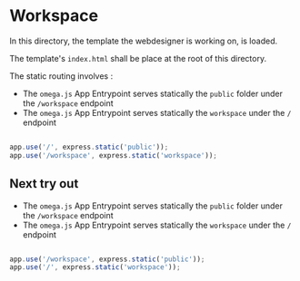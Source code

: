 # Workspace

In this directory, the template the webdesigner is working on, is loaded.

The template's `index.html` shall be place at the root of this directory.


The static routing involves : 

* The `omega.js` App Entrypoint serves statically the `public` folder under the `/workspace` endpoint
* The `omega.js` App Entrypoint serves statically the `workspace` under the `/` endpoint

```JavaScript

app.use('/', express.static('public'));
app.use('/workspace', express.static('workspace'));

```

## Next try out 

* The `omega.js` App Entrypoint serves statically the `public` folder under the `/workspace` endpoint
* The `omega.js` App Entrypoint serves statically the `workspace` under the `/` endpoint

```JavaScript

app.use('/workspace', express.static('public'));
app.use('/', express.static('workspace'));

```
